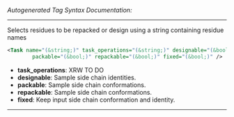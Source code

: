 <!-- THIS IS AN AUTOGENERATED FILE: Don't edit it directly, instead change the schema definition in the code itself. -->

_Autogenerated Tag Syntax Documentation:_

---
Selects residues to be repacked or design using a string containing residue names

```xml
<Task name="(&string;)" task_operations="(&string;)" designable="(&bool;)"
        packable="(&bool;)" repackable="(&bool;)" fixed="(&bool;)" />
```

-   **task_operations**: XRW TO DO
-   **designable**: Sample side chain identities.
-   **packable**: Sample side chain conformations.
-   **repackable**: Sample side chain conformations.
-   **fixed**: Keep input side chain conformation and identity.

---
